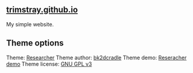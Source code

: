 ## [trimstray.github.io](https://trimstray.github.io)

My simple website.

## Theme options

Theme: [Researcher](https://github.com/bk2dcradle/researcher)
Theme author: [bk2dcradle](https://github.com/bk2dcradle)
Theme demo: [Reseracher demo](http://ankitsultana.com/researcher)
Theme license: [GNU GPL v3](https://github.com/bk2dcradle/researcher/blob/gh-pages/LICENSE)
